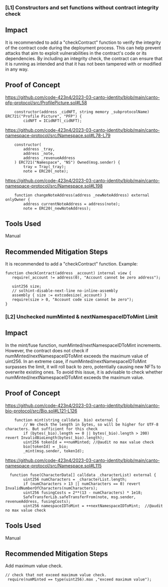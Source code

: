 ### [L1] Constructors and set functions without contract integrity check

## Impact
It is recommended to add a "checkContract" function to verify the integrity of the contract code during the deployment process. This can help prevent attacks that aim to exploit vulnerabilities in the contract's code or its dependencies. By including an integrity check, the contract can ensure that it is running as intended and that it has not been tampered with or modified in any way.

## Proof of Concept

https://github.com/code-423n4/2023-03-canto-identity/blob/main/canto-pfp-protocol/src/ProfilePicture.sol#L58
```
    constructor(address _cidNFT, string memory _subprotocolName) ERC721("Profile Picture", "PFP") {
        cidNFT = ICidNFT(_cidNFT);
```

https://github.com/code-423n4/2023-03-canto-identity/blob/main/canto-namespace-protocol/src/Namespace.sol#L78-L79
```
    constructor(
        address _tray,
        address _note,
        address _revenueAddress
    ) ERC721("Namespace", "NS") Owned(msg.sender) {
        tray = Tray(_tray);
        note = ERC20(_note);
```

https://github.com/code-423n4/2023-03-canto-identity/blob/main/canto-namespace-protocol/src/Namespace.sol#L198

```
    function changeNoteAddress(address _newNoteAddress) external onlyOwner {
        address currentNoteAddress = address(note);
        note = ERC20(_newNoteAddress);
```

## Tools Used
Manual

## Recommended Mitigation Steps
It is recommended to add a "checkContract" function.
Example:

```
function checkContract(address _account) internal view {
   require(_account != address(0), "Account cannot be zero address");

   uint256 size;
   // solhint-disable-next-line no-inline-assembly
   assembly { size := extcodesize(_account) }
   require(size > 0, "Account code size cannot be zero");
}

```

### [L2] Unchecked numMinted & nextNamespaceIDToMint Limit

## Impact
In the mint/fuse function, numMinted/nextNamespaceIDToMint increments. However, the contract does not check if numMinted/nextNamespaceIDToMint exceeds the maximum value of uint256. In an extreme case, if numMinted/nextNamespaceIDToMint surpasses the limit, it will roll back to zero, potentially causing new NFTs to overwrite existing ones. To avoid this issue, it is advisable to check whether numMinted/nextNamespaceIDToMint exceeds the maximum value.

## Proof of Concept
https://github.com/code-423n4/2023-03-canto-identity/blob/main/canto-bio-protocol/src/Bio.sol#L121-L126
```
    function mint(string calldata _bio) external {
        // We check the length in bytes, so will be higher for UTF-8 characters. But sufficient for this check
        if (bytes(_bio).length == 0 || bytes(_bio).length > 200) revert InvalidBioLength(bytes(_bio).length);
        uint256 tokenId = ++numMinted; //@audit no max value check
        bio[tokenId] = _bio;
        _mint(msg.sender, tokenId);
```
https://github.com/code-423n4/2023-03-canto-identity/blob/main/canto-namespace-protocol/src/Namespace.sol#L115
```
  function fuse(CharacterData[] calldata _characterList) external {
        uint256 numCharacters = _characterList.length;
        if (numCharacters > 13 || numCharacters == 0) revert InvalidNumberOfCharacters(numCharacters);
        uint256 fusingCosts = 2**(13 - numCharacters) * 1e18;
        SafeTransferLib.safeTransferFrom(note, msg.sender, revenueAddress, fusingCosts);
        uint256 namespaceIDToMint = ++nextNamespaceIDToMint;  //@audit no max value check
```

## Tools Used
Manual
## Recommended Mitigation Steps
Add maximum value check.
```
// check that not exceed maximum value check.
 require(numMinted == type(uint256).max ,"exceed maximum value");
```